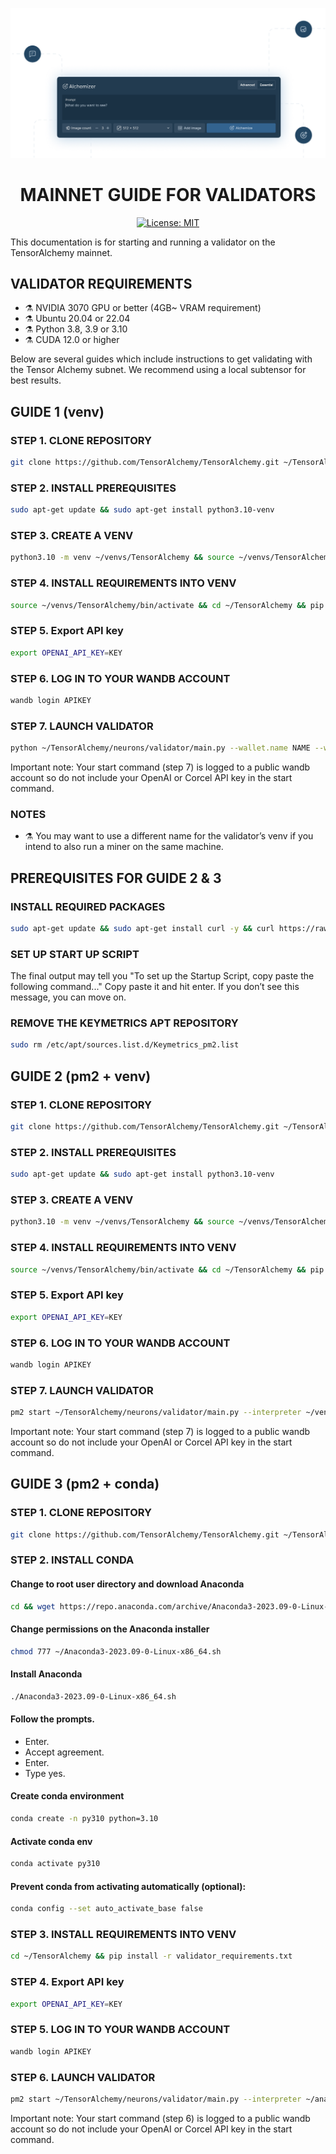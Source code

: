 <div align="center">

![TensorAlchemy - Splash image](../../TensorAlchemy-splash.png)

# **MAINNET GUIDE FOR VALIDATORS** <!-- omit in toc -->
[![License: MIT](https://img.shields.io/badge/License-MIT-yellow.svg)](https://opensource.org/licenses/MIT)

</div>


This documentation is for starting and running a validator on the TensorAlchemy mainnet.


## VALIDATOR REQUIREMENTS
- ⚗️ NVIDIA 3070 GPU or better (4GB~ VRAM requirement)
- ⚗️ Ubuntu 20.04 or 22.04
- ⚗️ Python 3.8, 3.9 or 3.10
- ⚗️ CUDA 12.0 or higher


Below are several guides which include instructions to get validating with the Tensor Alchemy subnet. We recommend using a local subtensor for best results.

## GUIDE 1 (venv)

### STEP 1. CLONE REPOSITORY
```bash
git clone https://github.com/TensorAlchemy/TensorAlchemy.git ~/TensorAlchemy
```

### STEP 2. INSTALL PREREQUISITES
```bash
sudo apt-get update && sudo apt-get install python3.10-venv
```

### STEP 3. CREATE A VENV
```bash
python3.10 -m venv ~/venvs/TensorAlchemy && source ~/venvs/TensorAlchemy/bin/activate && pip install wheel && pip install --upgrade setuptools
```

### STEP 4. INSTALL REQUIREMENTS INTO VENV
```bash
source ~/venvs/TensorAlchemy/bin/activate && cd ~/TensorAlchemy && pip install -r validator_requirements.txt
```

### STEP 5. Export API key
```bash
export OPENAI_API_KEY=KEY
```

### STEP 6. LOG IN TO YOUR WANDB ACCOUNT
```bash
wandb login APIKEY
```

### STEP 7. LAUNCH VALIDATOR
```bash
python ~/TensorAlchemy/neurons/validator/main.py --wallet.name NAME --wallet.hotkey HOTKEY --netuid 26 --subtensor.network finney --axon.port 8101 --alchemy.device cuda:0 --logging.debug --logging.trace
```

Important note:  Your start command (step 7) is logged to a public wandb account so do not include your OpenAI or Corcel API key in the start command.

### NOTES
- ⚗️ You may want to use a different name for the validator’s venv if you intend to also run a miner on the same machine.

## PREREQUISITES FOR GUIDE 2 & 3

### INSTALL REQUIRED PACKAGES

```bash
sudo apt-get update && sudo apt-get install curl -y && curl https://raw.githubusercontent.com/creationix/nvm/master/install.sh | bash && source ~/.bashrc && nvm install node && npm install -g npm && npm install pm2 -g && curl -sL https://raw.githubusercontent.com/Unitech/pm2/master/packager/setup.deb.sh | sudo -E bash - && echo fs.inotify.max_user_watches=524288 | sudo tee -a /etc/sysctl.conf && sudo sysctl -p && pm2 install pm2-logrotate && pm2 set pm2-logrotate:max_size 50M && pm2 startup && pm2 save && pm2 ls
```

### SET UP START UP SCRIPT
The final output may tell you "To set up the Startup Script, copy paste the following command..."
Copy paste it and hit enter. If you don’t see this message, you can move on.

### REMOVE THE KEYMETRICS APT REPOSITORY
```bash
sudo rm /etc/apt/sources.list.d/Keymetrics_pm2.list
```


## GUIDE 2 (pm2 + venv)

### STEP 1. CLONE REPOSITORY
```bash
git clone https://github.com/TensorAlchemy/TensorAlchemy.git ~/TensorAlchemy
```


### STEP 2. INSTALL PREREQUISITES
```bash
sudo apt-get update && sudo apt-get install python3.10-venv
```


### STEP 3. CREATE A VENV
```bash
python3.10 -m venv ~/venvs/TensorAlchemy && source ~/venvs/TensorAlchemy/bin/activate && pip install wheel && pip install --upgrade setuptools
```

### STEP 4. INSTALL REQUIREMENTS INTO VENV
```bash
source ~/venvs/TensorAlchemy/bin/activate && cd ~/TensorAlchemy && pip install -r validator_requirements.txt
```

### STEP 5. Export API key
```bash
export OPENAI_API_KEY=KEY
```

### STEP 6. LOG IN TO YOUR WANDB ACCOUNT
```bash
wandb login APIKEY
```

### STEP 7. LAUNCH VALIDATOR
```bash
pm2 start ~/TensorAlchemy/neurons/validator/main.py --interpreter ~/venvs/TensorAlchemy/bin/python --restart-delay 30000 --name NAME -- --wallet.name NAME --wallet.hotkey HOTKEY --netuid 26 --subtensor.network finney --axon.port 8101 --alchemy.device cuda:0 --logging.debug --logging.trace
```

Important note:  Your start command (step 7) is logged to a public wandb account so do not include your OpenAI or Corcel API key in the start command.

## GUIDE 3 (pm2 + conda)

### STEP 1. CLONE REPOSITORY
```bash
git clone https://github.com/TensorAlchemy/TensorAlchemy.git ~/TensorAlchemy
```

### STEP 2. INSTALL CONDA

#### Change to root user directory and download Anaconda
```bash
cd && wget https://repo.anaconda.com/archive/Anaconda3-2023.09-0-Linux-x86_64.sh
```

#### Change permissions on the Anaconda installer
```bash
chmod 777 ~/Anaconda3-2023.09-0-Linux-x86_64.sh
```

#### Install Anaconda
```bash
./Anaconda3-2023.09-0-Linux-x86_64.sh
```

#### Follow the prompts.

- Enter. 
- Accept agreement. 
- Enter. 
- Type yes.

#### Create conda environment
```bash
conda create -n py310 python=3.10
```

#### Activate conda env
```bash
conda activate py310
```

#### Prevent conda from activating automatically (optional):
```bash
conda config --set auto_activate_base false
```

### STEP 3. INSTALL REQUIREMENTS INTO VENV
```bash
cd ~/TensorAlchemy && pip install -r validator_requirements.txt
```

### STEP 4. Export API key
```bash
export OPENAI_API_KEY=KEY
```

### STEP 5. LOG IN TO YOUR WANDB ACCOUNT
```bash
wandb login APIKEY
```

### STEP 6. LAUNCH VALIDATOR

```bash
pm2 start ~/TensorAlchemy/neurons/validator/main.py --interpreter ~/anaconda3/envs/py310/bin/python --restart-delay 30000 --name NAME -- --wallet.name NAME --wallet.hotkey HOTKEY --netuid 26 --subtensor.network finney --axon.port 8101 --alchemy.device cuda:0 --logging.debug --logging.trace
```

Important note:  Your start command (step 6) is logged to a public wandb account so do not include your OpenAI or Corcel API key in the start command.
